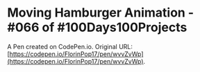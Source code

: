 # Moving Hamburger Animation - #066 of #100Days100Projects

A Pen created on CodePen.io. Original URL: [https://codepen.io/FlorinPop17/pen/wvvZvWp](https://codepen.io/FlorinPop17/pen/wvvZvWp).


